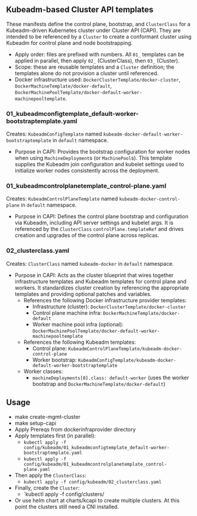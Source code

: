 ## Kubeadm-based Cluster API templates

These manifests define the control plane, bootstrap, and `ClusterClass` for a Kubeadm-driven Kubernetes cluster under Cluster API (CAPI). They are intended to be referenced by a `Cluster` to create a conformant cluster using Kubeadm for control plane and node bootstrapping.

- Apply order: files are prefixed with numbers. All `01_` templates can be applied in parallel, then apply `02_` (ClusterClass), then `03_` (Cluster).
- Scope: these are reusable templates and a `Cluster` definition; the templates alone do not provision a cluster until referenced.
 - Docker infrastructure used: `DockerClusterTemplate/docker-cluster`, `DockerMachineTemplate/docker-default`, `DockerMachinePoolTemplate/docker-default-worker-machinepooltemplate`.

### 01_kubeadmconfigtemplate_default-worker-bootstraptemplate.yaml
Creates: `KubeadmConfigTemplate` named `kubeadm-docker-default-worker-bootstraptemplate` in `default` namespace.

- Purpose in CAPI: Provides the bootstrap configuration for worker nodes when using `MachineDeployment`s (or `MachinePool`s). This template supplies the Kubeadm join configuration and kubelet settings used to initialize worker nodes consistently across the deployment.

### 01_kubeadmcontrolplanetemplate_control-plane.yaml
Creates: `KubeadmControlPlaneTemplate` named `kubeadm-docker-control-plane` in `default` namespace.

- Purpose in CAPI: Defines the control plane bootstrap and configuration via Kubeadm, including API server settings and kubelet args. It is referenced by the `ClusterClass` `controlPlane.templateRef` and drives creation and upgrades of the control plane across replicas.

### 02_clusterclass.yaml
Creates: `ClusterClass` named `kubeadm-docker` in `default` namespace.

- Purpose in CAPI: Acts as the cluster blueprint that wires together infrastructure templates and Kubeadm templates for control plane and workers. It standardizes cluster creation by referencing the appropriate templates and providing optional patches and variables.
  - References the following Docker infrastructure provider templates:
    - Infrastructure (cluster): `DockerClusterTemplate/docker-cluster`
    - Control plane machine infra: `DockerMachineTemplate/docker-default`
    - Worker machine pool infra (optional): `DockerMachinePoolTemplate/docker-default-worker-machinepooltemplate`
  - References the following Kubeadm templates:
    - Control plane: `KubeadmControlPlaneTemplate/kubeadm-docker-control-plane`
    - Worker bootstrap: `KubeadmConfigTemplate/kubeadm-docker-default-worker-bootstraptemplate`
  - Worker classes:
    - `machineDeployments[0].class: default-worker` (uses the worker bootstrap and `DockerMachineTemplate/docker-default`)


## Usage

- make create-mgmt-cluster
- make setup-capi
- Apply Prereqs from dockerinfraprovider directory
- Apply templates first (in parallel):
  - `kubectl apply -f config/kubeadm/01_kubeadmconfigtemplate_default-worker-bootstraptemplate.yaml`
  - `kubectl apply -f config/kubeadm/01_kubeadmcontrolplanetemplate_control-plane.yaml`
- Then apply the `ClusterClass`:
  - `kubectl apply -f config/kubeadm/02_clusterclass.yaml`
- Finally, create the `Cluster`:
  - `kubectl apply -f config/clusters/
- Or use helm chart at charts/kcapi to create multiple clusters. At this point the clusters still need a CNI installed.


